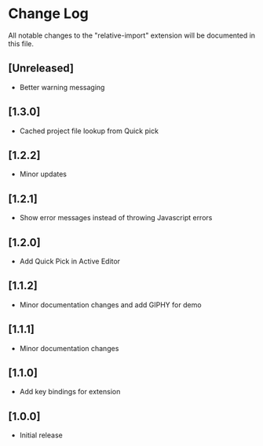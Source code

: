 # Change Log
All notable changes to the "relative-import" extension will be documented in this file.

## [Unreleased]
- Better warning messaging

## [1.3.0]
- Cached project file lookup from Quick pick

## [1.2.2]
- Minor updates

## [1.2.1]
- Show error messages instead of throwing Javascript errors

## [1.2.0]
- Add Quick Pick in Active Editor

## [1.1.2]
- Minor documentation changes and add GIPHY for demo

## [1.1.1]
- Minor documentation changes

## [1.1.0]
- Add key bindings for extension

## [1.0.0]
- Initial release